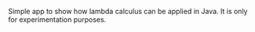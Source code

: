Simple app to show how lambda calculus can be applied in Java.
It is only for experimentation purposes.